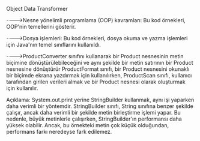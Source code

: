 Object Data Transformer

---->Nesne yönelimli programlama (OOP) kavramları: Bu kod örnekleri, OOP'nin temellerini gösterir. 

---->Dosya işlemleri: Bu kod örnekleri, dosya okuma ve yazma işlemleri için Java'nın temel sınıflarını kullanıldı.

---->ProductConverter sınıfını kullanarak bir Product nesnesinin metin biçimine dönüştürülebileceğini ve aynı şekilde bir metin satırının bir
Product nesnesine dönüştürür ProductFormat sınıfı, bir Product nesnesini okunaklı bir biçimde ekrana yazdırmak için kullanılırken,
ProductScan sınıfı, kullanıcı tarafından girilen verileri almak ve bir Product nesnesi olarak oluşturmak için kullanılır.

Açıklama:
System.out.print yerine StringBuilder kullanmak, aynı işi yaparken daha verimli bir yöntemdir. 
StringBuilder sınıfı, String sınıfına benzer şekilde çalışır, ancak daha verimli bir şekilde metin birleştirme işlemi yapar.
Bu nedenle, büyük metinlerle çalışırken, StringBuilder'ın performansı daha yüksek olabilir. 
Ancak, bu örnekteki metin çok küçük olduğundan, performans farkı neredeyse fark edilemez.
